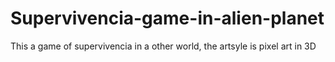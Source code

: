 # Supervivencia-game-in-alien-planet
This a game of supervivencia in a other world, the artsyle is pixel art in 3D

